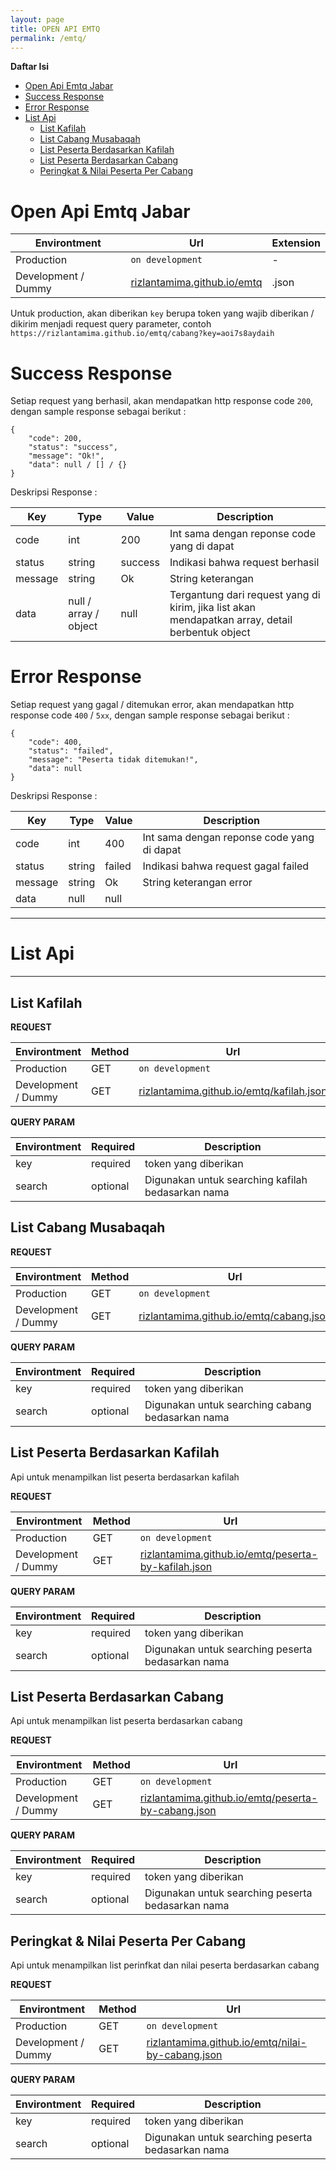 ```yaml
---
layout: page
title: OPEN API EMTQ 
permalink: /emtq/
---
```


**Daftar Isi**

- [Open Api Emtq Jabar](#open-api-emtq-jabar)
- [Success Response](#success-response)
- [Error Response](#error-response)
- [List Api](#list-api)
  - [List Kafilah](#list-kafilah)
  - [List Cabang Musabaqah](#list-cabang-musabaqah)
  - [List Peserta Berdasarkan Kafilah](#list-peserta-berdasarkan-kafilah)
  - [List Peserta Berdasarkan Cabang](#list-peserta-berdasarkan-cabang)
  - [Peringkat & Nilai Peserta Per Cabang](#peringkat--nilai-peserta-per-cabang)


# Open Api Emtq Jabar

| Environtment        | Url                               | Extension |
| ------------------- | --------------------------------- | --------- |
| Production          | `on development`                  | -         |
| Development / Dummy | [rizlantamima.github.io/emtq](./) | .json     |

Untuk production, akan diberikan `key` berupa token yang wajib diberikan / dikirim menjadi request query parameter, contoh
`https://rizlantamima.github.io/emtq/cabang?key=aoi7s8aydaih`





# Success Response

Setiap request yang berhasil, akan mendapatkan http response code `200`, dengan sample response sebagai berikut :
```
{
    "code": 200,
    "status": "success",
    "message": "Ok!",
    "data": null / [] / {}
}
```

Deskripsi Response  : 

| Key     | Type                  | Value   | Description                                                                                      |
| ------- | --------------------- | ------- | ------------------------------------------------------------------------------------------------ |
| code    | int                   | 200     | Int sama dengan reponse code yang di dapat                                                       |
| status  | string                | success | Indikasi bahwa request berhasil                                                                  |
| message | string                | Ok      | String keterangan                                                                                |
| data    | null / array / object | null    | Tergantung dari request yang di kirim, jika list akan mendapatkan array, detail berbentuk object |

# Error Response

Setiap request yang gagal / ditemukan error, akan mendapatkan http response code `400` / `5xx`, dengan sample response sebagai berikut :
```
{
    "code": 400,
    "status": "failed",    
    "message": "Peserta tidak ditemukan!",
    "data": null
}
```

Deskripsi Response  : 

| Key     | Type   | Value  | Description                                |
| ------- | ------ | ------ | ------------------------------------------ |
| code    | int    | 400    | Int sama dengan reponse code yang di dapat |
| status  | string | failed | Indikasi bahwa request gagal failed        |
| message | string | Ok     | String keterangan error                    |
| data    | null   | null   |                                            |

***
# List Api
***

## List Kafilah

**REQUEST**

| Environtment        | Method | Url                                                        |
| ------------------- | ------ | ---------------------------------------------------------- |
| Production          | GET    | `on development`                                           |
| Development / Dummy | GET    | [rizlantamima.github.io/emtq/kafilah.json](./kafilah.json) |

**QUERY PARAM**

| Environtment | Required | Description                                       |
| ------------ | -------- | ------------------------------------------------- |
| key          | required | token yang diberikan                              |
| search       | optional | Digunakan untuk searching kafilah bedasarkan nama |

## List Cabang Musabaqah

**REQUEST**

| Environtment        | Method | Url                                                      |
| ------------------- | ------ | -------------------------------------------------------- |
| Production          | GET    | `on development`                                         |
| Development / Dummy | GET    | [rizlantamima.github.io/emtq/cabang.json](./cabang.json) |

**QUERY PARAM**

| Environtment | Required | Description                                      |
| ------------ | -------- | ------------------------------------------------ |
| key          | required | token yang diberikan                             |
| search       | optional | Digunakan untuk searching cabang bedasarkan nama |


## List Peserta Berdasarkan Kafilah

Api untuk menampilkan list peserta berdasarkan kafilah

**REQUEST**

| Environtment        | Method | Url                                                                              |
| ------------------- | ------ | -------------------------------------------------------------------------------- |
| Production          | GET    | `on development`                                                                 |
| Development / Dummy | GET    | [rizlantamima.github.io/emtq/peserta-by-kafilah.json](./peserta-by-kafilah.json) |

**QUERY PARAM**

| Environtment | Required | Description                                       |
| ------------ | -------- | ------------------------------------------------- |
| key          | required | token yang diberikan                              |
| search       | optional | Digunakan untuk searching peserta bedasarkan nama |


## List Peserta Berdasarkan Cabang

Api untuk menampilkan list peserta berdasarkan cabang

**REQUEST**

| Environtment        | Method | Url                                                                            |
| ------------------- | ------ | ------------------------------------------------------------------------------ |
| Production          | GET    | `on development`                                                               |
| Development / Dummy | GET    | [rizlantamima.github.io/emtq/peserta-by-cabang.json](./peserta-by-cabang.json) |

**QUERY PARAM**

| Environtment | Required | Description                                       |
| ------------ | -------- | ------------------------------------------------- |
| key          | required | token yang diberikan                              |
| search       | optional | Digunakan untuk searching peserta bedasarkan nama |


## Peringkat & Nilai Peserta Per Cabang

Api untuk menampilkan list perinfkat dan nilai peserta berdasarkan cabang

**REQUEST**

| Environtment        | Method | Url                                                                        |
| ------------------- | ------ | -------------------------------------------------------------------------- |
| Production          | GET    | `on development`                                                           |
| Development / Dummy | GET    | [rizlantamima.github.io/emtq/nilai-by-cabang.json](./nilai-by-cabang.json) |

**QUERY PARAM**

| Environtment | Required | Description                                       |
| ------------ | -------- | ------------------------------------------------- |
| key          | required | token yang diberikan                              |
| search       | optional | Digunakan untuk searching peserta bedasarkan nama |